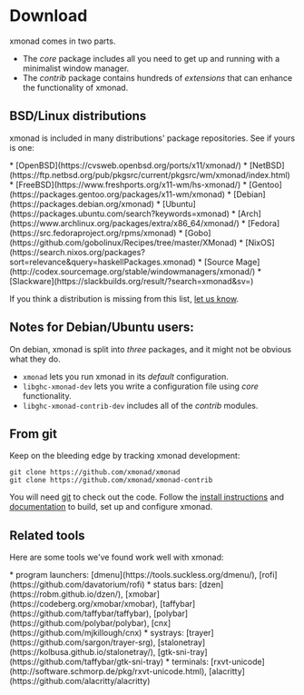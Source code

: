 ---
---

# Download

xmonad comes in two parts.

* The _core_ package includes all you need to get up and running with a minimalist window manager.
* The _contrib_ package contains hundreds of _extensions_ that can enhance the functionality of xmonad.

## BSD/Linux distributions

xmonad is included in many distributions' package repositories. See if yours is one:

<div class="list-col-4" markdown="1">
* [OpenBSD](https://cvsweb.openbsd.org/ports/x11/xmonad/)
* [NetBSD](https://ftp.netbsd.org/pub/pkgsrc/current/pkgsrc/wm/xmonad/index.html)
* [FreeBSD](https://www.freshports.org/x11-wm/hs-xmonad/)
* [Gentoo](https://packages.gentoo.org/packages/x11-wm/xmonad)
* [Debian](https://packages.debian.org/xmonad)
* [Ubuntu](https://packages.ubuntu.com/search?keywords=xmonad)
* [Arch](https://www.archlinux.org/packages/extra/x86_64/xmonad/)
* [Fedora](https://src.fedoraproject.org/rpms/xmonad)
* [Gobo](https://github.com/gobolinux/Recipes/tree/master/XMonad)
* [NixOS](https://search.nixos.org/packages?sort=relevance&query=haskellPackages.xmonad)
* [Source Mage](http://codex.sourcemage.org/stable/windowmanagers/xmonad/)
* [Slackware](https://slackbuilds.org/result/?search=xmonad&sv=)
</div>

If you think a distribution is missing from this list, [let us know](https://github.com/xmonad/xmonad-web/issues).

## Notes for Debian/Ubuntu users:

On debian, xmonad is split into _three_ packages, and it might not be obvious what they do.

* `xmonad` lets you run xmonad in its _default_ configuration.
* `libghc-xmonad-dev` lets you write a configuration file using _core_ functionality.
* `libghc-xmonad-contrib-dev` includes all of the _contrib_ modules.

## From git

Keep on the bleeding edge by tracking xmonad development:

```
git clone https://github.com/xmonad/xmonad
git clone https://github.com/xmonad/xmonad-contrib
```

You will need [git](https://git-scm.com/) to check out the code.
Follow the [install instructions](INSTALL.md) and
[documentation](documentation.md) to build, set up and configure xmonad.

## Related tools

Here are some tools we've found work well with xmonad:

<div class="list-col-2" markdown="1">
* program launchers:
  [dmenu](https://tools.suckless.org/dmenu/),
  [rofi](https://github.com/davatorium/rofi)
* status bars:
  [dzen](https://robm.github.io/dzen/),
  [xmobar](https://codeberg.org/xmobar/xmobar),
  [taffybar](https://github.com/taffybar/taffybar),
  [polybar](https://github.com/polybar/polybar),
  [cnx](https://github.com/mjkillough/cnx)
* systrays:
  [trayer](https://github.com/sargon/trayer-srg),
  [stalonetray](https://kolbusa.github.io/stalonetray/),
  [gtk-sni-tray](https://github.com/taffybar/gtk-sni-tray)
* terminals:
  [rxvt-unicode](http://software.schmorp.de/pkg/rxvt-unicode.html),
  [alacritty](https://github.com/alacritty/alacritty)
</div>
